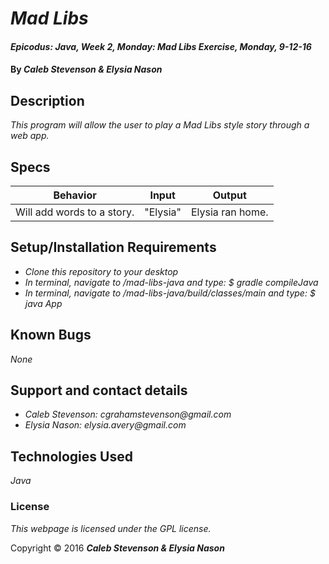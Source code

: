# _Mad Libs_

#### _Epicodus: Java, Week 2, Monday: Mad Libs Exercise, Monday, 9-12-16_

#### By _**Caleb Stevenson &amp; Elysia Nason**_

## Description

_This program will allow the user to play a Mad Libs style story through a web app._

## Specs

| Behavior | Input | Output |
|----------|-------|--------|
| Will add words to a story. | "Elysia" | Elysia ran home. |
## Setup/Installation Requirements

* _Clone this repository to your desktop_
* _In terminal, navigate to /mad-libs-java and type: $ gradle compileJava_
* _In terminal, navigate to /mad-libs-java/build/classes/main and type: $ java App_

## Known Bugs

_None_

## Support and contact details

* _Caleb Stevenson: cgrahamstevenson@gmail.com_
* _Elysia Nason: elysia.avery@gmail.com_

## Technologies Used

_Java_

### License

*This webpage is licensed under the GPL license.*

Copyright &copy; 2016 **_Caleb Stevenson &amp; Elysia Nason_**
